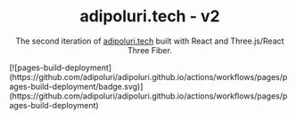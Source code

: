 <h1 align="center">
  adipoluri.tech - v2
</h1>
<p align="center">
  The second iteration of <a href="https://adipoluri.tech" target="_blank">adipoluri.tech</a> built with React and Three.js/React Three Fiber.
</p>
[![pages-build-deployment](https://github.com/adipoluri/adipoluri.github.io/actions/workflows/pages/pages-build-deployment/badge.svg)](https://github.com/adipoluri/adipoluri.github.io/actions/workflows/pages/pages-build-deployment)

